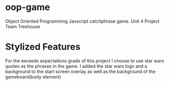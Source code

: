 # oop-game
Object Oriented Programming Javscript catchphrase game. Unit 4 Project Team Treehouse

# Stylized Features
For the exceeds expectations grade of this project I choose to use star wars quotes as the phrases in the game. I added the star wars logo and a background to the start screen overlay as well as the background of the gameboard(body element)
